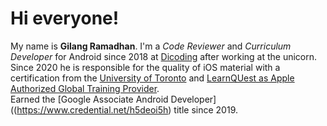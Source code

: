 # Hi everyone! 
My name is **Gilang Ramadhan**.
I'm a *Code Reviewer* and *Curriculum Developer* for Android since 2018 at [Dicoding](https://www.dicoding.com/) after working at the unicorn.\
Since 2020 he is responsible for the quality of iOS material with a certification from the [University of Toronto]((https://www.coursera.org/account/accomplishments/specialization/CLKJD8XBXJ3M)) and [LearnQUest as Apple Authorized Global Training Provider](https://www.coursera.org/account/accomplishments/specialization/SRC6PMNEETX2).\
Earned the [Google Associate Android Developer]((https://www.credential.net/h5deoi5h) title since 2019.
